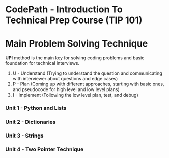 # CodePath - Introduction To Technical Prep Course (TIP 101)
# Main Problem Solving Technique
  **UPI** method is the main key for solving coding problems and basic foundation for technical interviews. 
1. U - Understand (Trying to understand the question and communicating with interviewer about questions and edge cases)
2. P - Plan (Coming up with different approaches, starting with basic ones, and pseudocode for high level and low level plans)
3. I - Implement (Following the low level plan, test, and debug)
### Unit 1 - Python and Lists
### Unit 2 - Dictionaries
### Unit 3 - Strings
### Unit 4 - Two Pointer Technique

